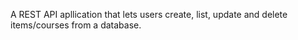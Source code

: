 A REST API apllication that lets users create, list, update and delete items/courses from a database.
